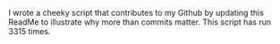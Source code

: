 I wrote a cheeky script that contributes to my Github by updating this ReadMe to illustrate why more than commits matter. This script has run 3315 times.